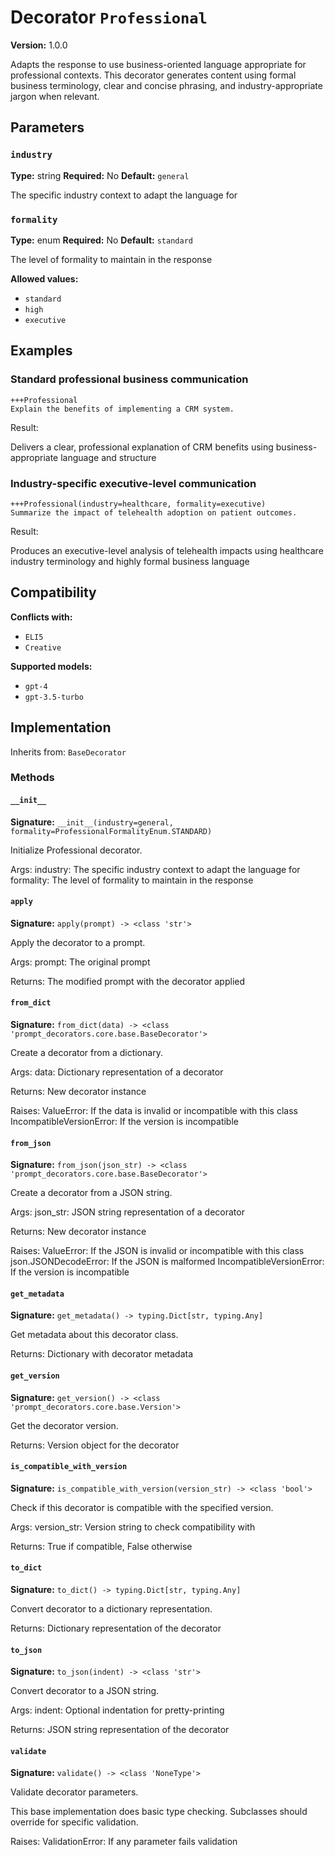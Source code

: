 # Decorator `Professional`

**Version:** 1.0.0

Adapts the response to use business-oriented language appropriate for professional contexts. This decorator generates content using formal business terminology, clear and concise phrasing, and industry-appropriate jargon when relevant.

## Parameters

### `industry`

**Type:** string
**Required:** No
**Default:** `general`

The specific industry context to adapt the language for

### `formality`

**Type:** enum
**Required:** No
**Default:** `standard`

The level of formality to maintain in the response

**Allowed values:**

- `standard`
- `high`
- `executive`

## Examples

### Standard professional business communication

```
+++Professional
Explain the benefits of implementing a CRM system.
```

Result:

Delivers a clear, professional explanation of CRM benefits using business-appropriate language and structure

### Industry-specific executive-level communication

```
+++Professional(industry=healthcare, formality=executive)
Summarize the impact of telehealth adoption on patient outcomes.
```

Result:

Produces an executive-level analysis of telehealth impacts using healthcare industry terminology and highly formal business language

## Compatibility

**Conflicts with:**

- `ELI5`
- `Creative`

**Supported models:**

- `gpt-4`
- `gpt-3.5-turbo`

## Implementation

Inherits from: `BaseDecorator`

### Methods

#### `__init__`

**Signature:** `__init__(industry=general, formality=ProfessionalFormalityEnum.STANDARD)`

Initialize Professional decorator.

Args:
    industry: The specific industry context to adapt the language for
    formality: The level of formality to maintain in the response

#### `apply`

**Signature:** `apply(prompt) -> <class 'str'>`

Apply the decorator to a prompt.

Args:
    prompt: The original prompt

Returns:
    The modified prompt with the decorator applied

#### `from_dict`

**Signature:** `from_dict(data) -> <class 'prompt_decorators.core.base.BaseDecorator'>`

Create a decorator from a dictionary.

Args:
    data: Dictionary representation of a decorator

Returns:
    New decorator instance

Raises:
    ValueError: If the data is invalid or incompatible with this class
    IncompatibleVersionError: If the version is incompatible

#### `from_json`

**Signature:** `from_json(json_str) -> <class 'prompt_decorators.core.base.BaseDecorator'>`

Create a decorator from a JSON string.

Args:
    json_str: JSON string representation of a decorator

Returns:
    New decorator instance

Raises:
    ValueError: If the JSON is invalid or incompatible with this class
    json.JSONDecodeError: If the JSON is malformed
    IncompatibleVersionError: If the version is incompatible

#### `get_metadata`

**Signature:** `get_metadata() -> typing.Dict[str, typing.Any]`

Get metadata about this decorator class.

Returns:
    Dictionary with decorator metadata

#### `get_version`

**Signature:** `get_version() -> <class 'prompt_decorators.core.base.Version'>`

Get the decorator version.

Returns:
    Version object for the decorator

#### `is_compatible_with_version`

**Signature:** `is_compatible_with_version(version_str) -> <class 'bool'>`

Check if this decorator is compatible with the specified version.

Args:
    version_str: Version string to check compatibility with

Returns:
    True if compatible, False otherwise

#### `to_dict`

**Signature:** `to_dict() -> typing.Dict[str, typing.Any]`

Convert decorator to a dictionary representation.

Returns:
    Dictionary representation of the decorator

#### `to_json`

**Signature:** `to_json(indent) -> <class 'str'>`

Convert decorator to a JSON string.

Args:
    indent: Optional indentation for pretty-printing

Returns:
    JSON string representation of the decorator

#### `validate`

**Signature:** `validate() -> <class 'NoneType'>`

Validate decorator parameters.

This base implementation does basic type checking.
Subclasses should override for specific validation.

Raises:
    ValidationError: If any parameter fails validation
